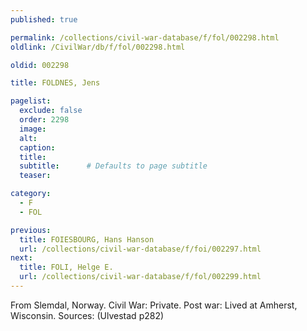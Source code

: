 ```yaml
---
published: true

permalink: /collections/civil-war-database/f/fol/002298.html
oldlink: /CivilWar/db/f/fol/002298.html

oldid: 002298

title: FOLDNES, Jens

pagelist:
  exclude: false
  order: 2298
  image: 
  alt:
  caption:
  title:
  subtitle:      # Defaults to page subtitle
  teaser:

category: 
  - F 
  - FOL

previous:
  title: FOIESBOURG, Hans Hanson
  url: /collections/civil-war-database/f/foi/002297.html  
next:
  title: FOLI, Helge E.
  url: /collections/civil-war-database/f/fol/002299.html   
---
```

From Slemdal, Norway. Civil War: Private. Post war: Lived at Amherst, Wisconsin. Sources: (Ulvestad p282)